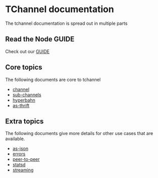 # TChannel documentation

The tchannel documentation is spread out in multiple parts

## Read the Node GUIDE

Check out our [GUIDE](./GUIDE)

## Core topics

The following documents are core to tchannel

 - [channel](./channel)
 - [sub-channels](./sub-channels)
 - [hyperbahn](./hyperbahn)
 - [as-thrift](./as-thrift)


## Extra topics

The following documents give more details for other use cases
that are available.

 - [as-json](./as-json)
 - [errors](./errors)
 - [peer-to-peer](./peer-to-peer)
 - [statsd](./statsd)
 - [streaming](./streaming)

